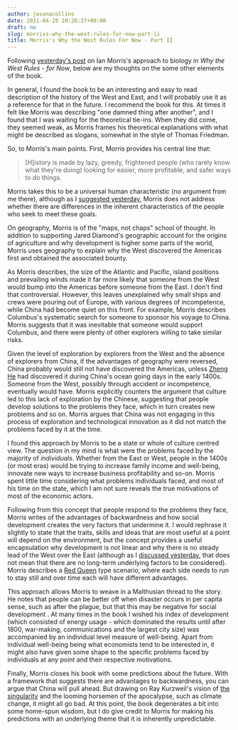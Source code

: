```yaml
---
author: jasonacollins
date: 2011-04-28 10:26:27+00:00
draft: no
slug: morriss-why-the-west-rules-for-now-part-ii
title: Morris's Why the West Rules For Now - Part II
---
```


Following [yesterday's post](https://jasoncollins.blog/morriss-why-the-west-rules-for-now/) on Ian Morris's approach to biology in *Why the West Rules - for Now*, below are my thoughts on the some other elements of the book.

In general, I found the book to be an interesting and easy to read description of the history of the West and East, and I will probably use it as a reference for that in the future. I recommend the book for this. At times it felt like Morris was describing "one damned thing after another", and I found that I was waiting for the theoretical tie-ins. When they did come, they seemed weak, as Morris frames his theoretical explanations with what might be described as slogans, somewhat in the style of Thomas Friedman.

So, to Morris's main points. First, Morris provides his central line that:


<blockquote>[H]istory is made by lazy, greedy, frightened people (who rarely know what they're doing) looking for easier, more profitable, and safer ways to do things.</blockquote>


Morris takes this to be a universal human characteristic (no argument from me there), although as I [suggested yesterday](https://jasoncollins.blog/morriss-why-the-west-rules-for-now/), Morris does not address whether there are differences in the inherent characteristics of the people who seek to meet these goals.

On geography, Morris is of the "maps, not chaps" school of thought. In addition to supporting Jared Diamond's geographic account for the origins of agriculture and why development is higher some parts of the world, Morris uses geography to explain why the West discovered the Americas first and obtained the associated bounty.

As Morris describes, the size of the Atlantic and Pacific, island positions and prevailing winds made it far more likely that someone from the West would bump into the Americas before someone from the East. I don't find that controversial. However, this leaves unexplained why small ships and crews were pouring out of Europe, with various degrees of incompetence, while China had become quiet on this front. For example, Morris describes Columbus's systematic search for someone to sponsor his voyage to China. Morris suggests that it was inevitable that someone would support Columbus, and there were plenty of other explorers willing to take similar risks.

Given the level of exploration by explorers from the West and the absence of explorers from China, if the advantages of geography were reversed, China probably would still not have discovered the Americas, unless [Zheng He](http://en.wikipedia.org/wiki/Zheng_He) had discovered it during China's ocean going days in the early 1400s. Someone from the West, possibly through accident or incompetence, eventually would have. Morris explicitly counters the argument that culture led to this lack of exploration by the Chinese, suggesting that people develop solutions to the problems they face, which in turn creates new problems and so on. Morris argues that China was not engaging in this process of exploration and technological innovation as it did not match the problems faced by it at the time.

I found this approach by Morris to be a state or whole of culture centred view. The question in my mind is what were the problems faced by the majority of _individuals_. Whether from the East or West, people in the 1400s (or most eras) would be trying to increase family income and well-being, innovate new ways to increase business profitability and so-on. Morris spent little time considering what problems individuals faced, and most of his time on the state, which I am not sure reveals the true motivations of most of the economic actors.

Following from this concept that people respond to the problems they face, Morris writes of the advantages of backwardness and how social development creates the very factors that undermine it. I would rephrase it slightly to state that the traits, skills and ideas that are most useful at a point will depend on the environment, but the concept provides a useful encapsulation why development is not linear and why there is no steady lead of the West over the East (although as I [discussed yesterday](https://jasoncollins.blog/morriss-why-the-west-rules-for-now/), that does not mean that there are no long-term underlying factors to be considered). Morris describes a [Red Queen](http://en.wikipedia.org/wiki/Red_Queen%27s_Hypothesis) type scenario, where each side needs to run to stay still and over time each will have different advantages.

This approach allows Morris to weave in a Malthusian thread to the story. He notes that people can be better off when disaster occurs in per capita sense, such as after the plague, but that this may be negative for social development . At many times in the book I wished his index of development (which consisted of energy usage - which dominated the results until after 1800, war-making, communications and the largest city size) was accompanied by an individual level measure of well-being. Apart from individual well-being being what economists tend to be interested in, it might also have given some shape to the specific problems faced by individuals at any point and their respective motivations.

Finally, Morris closes his book with some predictions about the future. With a framework that suggests there are advantages to backwardness, you can argue that China will pull ahead. But drawing on Ray Kurzweil's vision of [the singularity](http://en.wikipedia.org/wiki/Technological_singularity) and the looming horsemen of the apocalypse, such as climate change, it might all go bad. At this point, the book degenerates a bit into some home-spun wisdom, but I do give credit to Morris for making his predictions with an underlying theme that it is inherently unpredictable.
